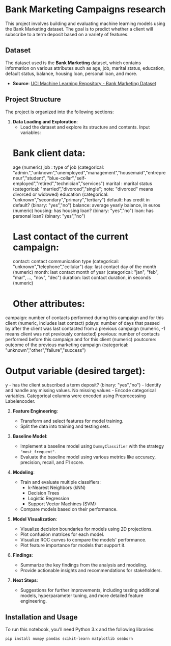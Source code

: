 # Bank Marketing Campaigns research

This project involves building and evaluating machine learning models using the Bank Marketing dataset. The goal is to predict whether a client will subscribe to a term deposit based on a variety of features.

## Dataset

The dataset used is the **Bank Marketing** dataset, which contains information on various attributes such as age, job, marital status, education, default status, balance, housing loan, personal loan, and more.

- **Source**: [UCI Machine Learning Repository - Bank Marketing Dataset](https://archive.ics.uci.edu/ml/datasets/Bank+Marketing)

## Project Structure

The project is organized into the following sections:

1. **Data Loading and Exploration**:
    - Load the dataset and explore its structure and contents.
      Input variables:
   # Bank client data:
   age (numeric)
   job : type of job (categorical: "admin.","unknown","unemployed","management","housemaid","entrepreneur","student",
                                       "blue-collar","self-employed","retired","technician","services") 
   marital : marital status (categorical: "married","divorced","single"; note: "divorced" means divorced or widowed)
   education (categorical: "unknown","secondary","primary","tertiary")
   default: has credit in default? (binary: "yes","no")
   balance: average yearly balance, in euros (numeric) 
   housing: has housing loan? (binary: "yes","no")
   loan: has personal loan? (binary: "yes","no")
   # Last contact of the current campaign:
   contact: contact communication type (categorical: "unknown","telephone","cellular") 
  day: last contact day of the month (numeric)
  month: last contact month of year (categorical: "jan", "feb", "mar", ..., "nov", "dec")
  duration: last contact duration, in seconds (numeric)
   # Other attributes:
  campaign: number of contacts performed during this campaign and for this client (numeric, includes last contact)
  pdays: number of days that passed by after the client was last contacted from a previous campaign (numeric, -1 means client was not previously contacted)
  previous: number of contacts performed before this campaign and for this client (numeric)
  poutcome: outcome of the previous marketing campaign (categorical: "unknown","other","failure","success")

  # Output variable (desired target):
  y - has the client subscribed a term deposit? (binary: "yes","no")
    - Identify and handle any missing values.
      No missing values
    - Encode categorical variables.
      Categorical columns were encoded using Preprocessing Labelencoder.

2. **Feature Engineering**:
    - Transform and select features for model training.
    - Split the data into training and testing sets.

3. **Baseline Model**:
    - Implement a baseline model using `DummyClassifier` with the strategy `"most_frequent"`.
    - Evaluate the baseline model using various metrics like accuracy, precision, recall, and F1 score.

4. **Modeling**:
    - Train and evaluate multiple classifiers:
        - k-Nearest Neighbors (kNN)
        - Decision Trees
        - Logistic Regression
        - Support Vector Machines (SVM)
    - Compare models based on their performance.

5. **Model Visualization**:
    - Visualize decision boundaries for models using 2D projections.
    - Plot confusion matrices for each model.
    - Visualize ROC curves to compare the models' performance.
    - Plot feature importance for models that support it.

6. **Findings**:
    - Summarize the key findings from the analysis and modeling.
    - Provide actionable insights and recommendations for stakeholders.

7. **Next Steps**:
    - Suggestions for further improvements, including testing additional models, hyperparameter tuning, and more detailed feature engineering.

## Installation and Usage

To run this notebook, you'll need Python 3.x and the following libraries:

```bash
pip install numpy pandas scikit-learn matplotlib seaborn
